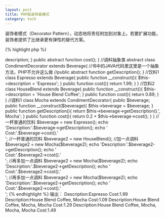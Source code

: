 ```yaml
---
layout: post
title: PHP版装饰者模式
category: tech
---
```

装饰者模式（Decorator Pattern），动态地将责任附加到对象上。若要扩展功能，装饰者提供了比继承更有弹性的替代方案。

{% highlight php %}
<?php
/*
 * 装饰者模式
 * 动态地将责任附加到对象上。若要扩展功能，
 * 装饰者提供了比继承更有弹性的替代方案。
 */

//饮料抽象类
abstract class Beverage{
	public $description = 'Unknown Beverage';

	public function getDescription(){
		return $this->description;
	}

	public abstract function cost();
}

//调料抽象类
abstract class CondimentDecorator extends Beverage{
	//书中的JAVA代码里这里是一个抽象方法，PHP不允许这么做
	//public abstract function getDescription();
}

//饮料1
class Espresso extends Beverage{

	public function __construct(){
		$this->description = 'Espresso';
	}

	public function cost(){
		return 1.99;
	}
}

//饮料2
class HouseBlend extends Beverage{

	public function __construct(){
		$this->description = 'House Blend Coffee';
	}

	public function cost(){
		return 0.89;
	}
}

//调料1
class Mocha extends CondimentDecorator{
	public $beverage;

	public function __construct($beverage){
		$this->beverage = $beverage;
	}

	public function getDescription(){
		return $this->beverage->getDescription().', Mocha';
	}

	public function cost(){
		return 0.2 + $this->beverage->cost();
	}
}

//一杯普通的饮料
$beverage = new Espresso();
echo 'Description:'.$beverage->getDescription();
echo '<br/>Cost:'.$beverage->cost().'<br/>';

//一杯普通的饮料
$beverage2 = new HouseBlend();
//加一点调料
$beverage2 = new Mocha($beverage2);
echo 'Description:'.$beverage2->getDescription();
echo '<br/>Cost:'.$beverage2->cost().'<br/>';
//再多加一点调料
$beverage2 = new Mocha($beverage2);
echo 'Description:'.$beverage2->getDescription();
echo '<br/>Cost:'.$beverage2->cost().'<br/>';
//再多加一点调料
$beverage2 = new Mocha($beverage2);
echo 'Description:'.$beverage2->getDescription();
echo '<br/>Cost:'.$beverage2->cost().'<br/>';
{% endhighlight %}

输出：  
Description:Espresso   
Cost:1.99   
Description:House Blend Coffee, Mocha  
Cost:1.09  
Description:House Blend Coffee, Mocha, Mocha  
Cost:1.29  
Description:House Blend Coffee, Mocha, Mocha, Mocha  
Cost:1.49  
